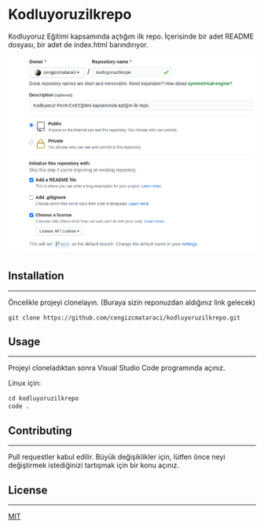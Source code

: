 
# Kodluyoruzilkrepo


Kodluyoruz Eğitimi kapsamında açtığım ilk repo. İçerisinde bir adet README dosyası, bir adet de index.html barındırıyor.

![image](https://github.com/Kodluyoruz/taskforce/raw/main/git/odev1/figures/github.png)
## Installation
________
Öncelikle projeyi clonelayın. (Buraya sizin reponuzdan aldığınız link gelecek)
```
git clone https://github.com/cengizcmataraci/kodluyoruzilkrepo.git 
```
## Usage
_______
Projeyi cloneladıktan sonra Visual Studio Code programında açınız.

Linux için:
```
cd kodluyoruzilkrepo
code . 
```
## Contributing
_______
Pull requestler kabul edilir. Büyük değişiklikler için, lütfen önce neyi değiştirmek istediğinizi tartışmak için bir konu açınız.

## License
__________
[MIT](https://choosealicense.com/licenses/mit/)


